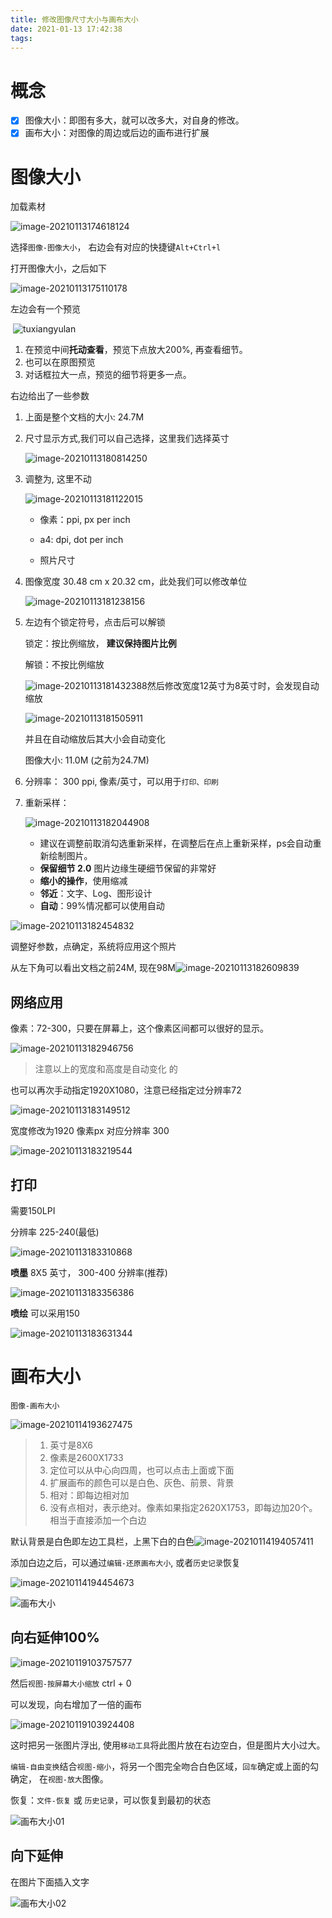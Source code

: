 ```yaml
---
title: 修改图像尺寸大小与画布大小
date: 2021-01-13 17:42:38
tags:
---
```


# 概念

- [x] 图像大小：即图有多大，就可以改多大，对自身的修改。
- [x] 画布大小：对图像的周边或后边的画布进行扩展

# 图像大小

加载素材

![image-20210113174618124](http://myapp.img.mykernel.cn/image-20210113174618124.png)



选择`图像-图像大小`， 右边会有对应的快捷键`Alt+Ctrl+l`

打开图像大小，之后如下 

![image-20210113175110178](http://myapp.img.mykernel.cn/image-20210113175110178.png)



左边会有一个预览

​	![tuxiangyulan](http://myapp.img.mykernel.cn/tuxiangyulan.gif)

1. 在预览中间**托动查看**，预览下点放大200%, 再查看细节。
2. 也可以在原图预览
3. 对话框拉大一点，预览的细节将更多一点。

右边给出了一些参数

1. 上面是整个文档的大小: 24.7M

2. 尺寸显示方式,我们可以自己选择，这里我们选择英寸

   ![image-20210113180814250](http://myapp.img.mykernel.cn/image-20210113180814250.png)

3. 调整为, 这里不动

    ![image-20210113181122015](http://myapp.img.mykernel.cn/image-20210113181122015.png)

   - 像素：ppi, px per inch

   - a4:     dpi, dot per inch
   - 照片尺寸

4. 图像宽度 30.48 cm x 20.32 cm，此处我们可以修改单位

   ![image-20210113181238156](http://myapp.img.mykernel.cn/image-20210113181238156.png)

5. 左边有个锁定符号，点击后可以解锁

   锁定：按比例缩放， **建议保持图片比例**

   解锁：不按比例缩放

   ![image-20210113181432388](http://myapp.img.mykernel.cn/image-20210113181432388.png)然后修改宽度12英寸为8英寸时，会发现自动缩放

   ![image-20210113181505911](http://myapp.img.mykernel.cn/image-20210113181505911.png)

   并且在自动缩放后其大小会自动变化

   图像大小: 11.0M (之前为24.7M)

6. 分辨率： 300 ppi, 像素/英寸，可以用于`打印、印刷`

7. 重新采样：

   ![image-20210113182044908](http://myapp.img.mykernel.cn/image-20210113182044908.png)

   - 建议在调整前取消勾选重新采样，在调整后在点上重新采样，ps会自动重新绘制图片。
   - **保留细节 2.0** 图片边缘生硬细节保留的非常好
   - **缩小的操作**，使用缩减
   - **邻近**：文字、Log、图形设计
   - **自动**：99%情况都可以使用自动

![image-20210113182454832](http://myapp.img.mykernel.cn/image-20210113182454832.png)

调整好参数，点确定，系统将应用这个照片

从左下角可以看出文档之前24M, 现在98M![image-20210113182609839](http://myapp.img.mykernel.cn/image-20210113182609839.png)



## 网络应用

像素：72-300，只要在屏幕上，这个像素区间都可以很好的显示。

![image-20210113182946756](http://myapp.img.mykernel.cn/image-20210113182946756.png)

> 注意以上的宽度和高度是自动变化 的

也可以再次手动指定1920X1080，注意已经指定过分辨率72

![image-20210113183149512](http://myapp.img.mykernel.cn/image-20210113183149512.png)



宽度修改为1920 像素px 对应分辨率 300

![image-20210113183219544](http://myapp.img.mykernel.cn/image-20210113183219544.png)



## 打印

需要150LPI

分辨率 225-240(最低)

![image-20210113183310868](http://myapp.img.mykernel.cn/image-20210113183310868.png)

**喷墨** 8X5 英寸， 300-400 分辨率(推荐)

![image-20210113183356386](http://myapp.img.mykernel.cn/image-20210113183356386.png)

**喷绘** 可以采用150

![image-20210113183631344](http://myapp.img.mykernel.cn/image-20210113183631344.png)

# 画布大小

`图像-画布大小`

![image-20210114193627475](http://myapp.img.mykernel.cn/image-20210114193627475.png)

> 1. 英寸是8X6
> 2. 像素是2600X1733
> 3. 定位可以从中心向四周，也可以点击上面或下面
> 4. 扩展画布的颜色可以是白色、灰色、前景、背景
> 5. 相对：即每边相对加
> 6. 没有点相对，表示绝对。像素如果指定2620X1753，即每边加20个。相当于直接添加一个白边

默认背景是白色即左边工具栏，上黑下白的白色![image-20210114194057411](http://myapp.img.mykernel.cn/image-20210114194057411.png)

添加白边之后，可以通过`编辑-还原画布大小`, 或者`历史记录`恢复

![image-20210114194454673](http://myapp.img.mykernel.cn/image-20210114194454673.png)



![画布大小](http://myapp.img.mykernel.cn/画布大小.gif)



## 向右延伸100%

![image-20210119103757577](http://myapp.img.mykernel.cn/image-20210119103757577.png)

然后`视图-按屏幕大小缩放` ctrl + 0

可以发现，向右增加了一倍的画布

![image-20210119103924408](http://myapp.img.mykernel.cn/image-20210119103924408.png)

这时把另一张图片浮出, 使用`移动工具`将此图片放在右边空白，但是图片大小过大。

`编辑-自由变换`结合`视图-缩小`，将另一个图完全吻合白色区域，`回车`确定或上面的勾 确定， 在`视图-放大`图像。

恢复：`文件-恢复` 或 `历史记录`，可以恢复到最初的状态

![画布大小01](http://myapp.img.mykernel.cn/画布大小01.gif)

## 向下延伸

在图片下面插入文字

![画布大小02](http://myapp.img.mykernel.cn/画布大小02.gif)





